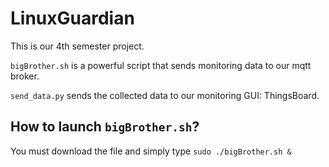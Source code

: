 # LinuxGuardian

This is our 4th semester project.

`bigBrother.sh` is a powerful script that sends monitoring data to our mqtt broker.

`send_data.py` sends the collected data to our monitoring GUI: ThingsBoard.

## How to launch `bigBrother.sh`?

You must download the file and simply type `sudo ./bigBrother.sh &`

